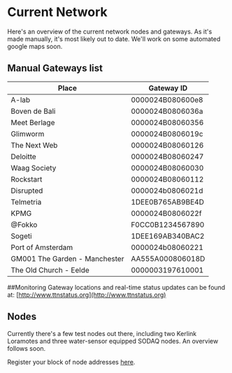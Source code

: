 # Current Network

Here's an overview of the current network nodes and gateways.
As it's made manually, it's most likely out to date. We'll work on some automated google maps soon.


## Manual Gateways list
| Place | Gateway ID        |
|-------|------------------- |
| A-lab | 0000024B080600e8 |
| Boven de Bali |  0000024B0806036a |
| Meet Berlage |  0000024B08060356 |
| Glimworm | 0000024B0806019c |
| The Next Web |  0000024B08060126 |
| Deloitte |  0000024B08060247 |
| Waag Society |  0000024B08060030 |
| Rockstart |  0000024B08060112 |
| Disrupted |  0000024b0806021d |
| Telmetria |  1DEE0B765AB9BE4D |
| KPMG |  0000024B0806022f |
| @Fokko |  F0CC0B1234567890 |
| Sogeti |  1DEE169AB340BAC2 |
| Port of Amsterdam      | 0000024b08060221 |
| GM001 The Garden - Manchester | AA555A000806018D |
| The Old Church - Eelde | 0000003197610001 |


##Monitoring
Gateway locations and real-time status updates can be found at: [http://www.ttnstatus.org](http://www.ttnstatus.org)

## Nodes
Currently there's a few test nodes out there, including two Kerlink Loramotes and three water-sensor equipped SODAQ nodes. An overview follows soon.

Register your block of node addresses [here](AddressSpace).